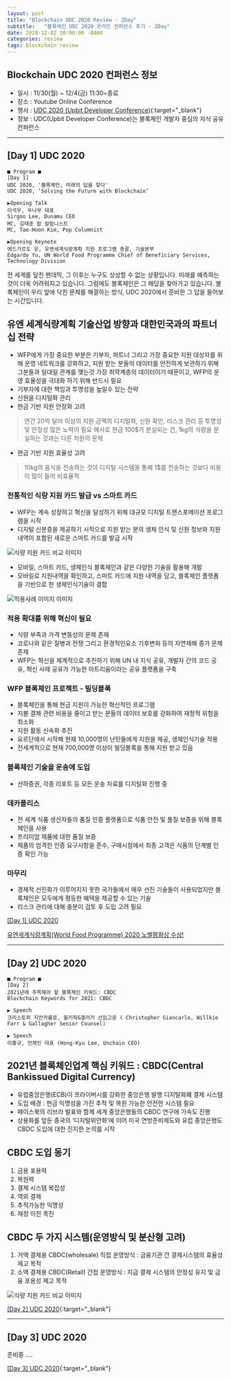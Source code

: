 ```yaml
---
layout: post
title: "Blockchain UDC 2020 Review - 2Day"
subtitle:   "블록체인 UDC 2020 온라인 컨퍼런스 후기 - 2Day"
date: 2020-12-02 20:00:00 -0400
categories: review
tags: blockchain review
---
```


## Blockchain UDC 2020 컨퍼런스 정보
- 일시 : 11/30(월) ~ 12/4(금) 11:30~종료
- 장소 : Youtube Online Conference
- 행사 : [UDC 2020 (Upbit Developer Conference)](https://udc.upbit.com/){:target="_blank"}
- 정보 : UDC(Upbit Developer Conference)는 블록체인 개발자 중심의 지식 공유 컨퍼런스

---
## [Day 1] UDC 2020

```
■ Program ■
[Day 1]
UDC 2020, '블록체인, 미래의 답을 찾다'
UDC 2020, ‘Solving the Future with Blockchain’

▶Opening Talk
이석우, 두나무 대표
Sirgoo Lee, Dunamu CEO
MC, 김태훈 팝 칼럼니스트
MC, Tae-Hoon Kim, Pop Columnist

▶Opening Keynote
에드가르도 유, 유엔세계식량계획 지원 프로그램 총괄, 기술본부
Edgardo Yu, UN World Food Programme Chief of Beneficiary Services, Technology Division
```

전 세계를 덮친 팬데믹, 그 이후는 누구도 상상할 수 없는 상황입니다.
미래를 예측하는 것이 더욱 어려워지고 있습니다.
그럼에도 블록체인은 그 해답을 찾아가고 있습니다.
블록체인이 우리 앞에 닥친 문제를 해결하는 방식, UDC 2020에서 준비한 그 답을 들어보는 시간입니다.

## 유엔 세계식량계획 기술산업 방향과 대한민국과의 파트너십 전략
- WFP에게 가장 중요한 부분은 기부자, 파트너 그리고 가장 중요한 지원 대상자를 위해 운영 네트워크를 강화하고, 지원 받는 분들의 데이터를 안전하게 보관하기 위해 그분들과 일대일 관계를 맺는것
  가장 취약계층의 데이터이기 때문이고, WFP의 운영 효율성을 극대화 하기 위해 반드시 필요
- 기부자에 대한 책임과 투명성을 높일수 있는 전략
- 신원을 디지털화 관리
- 현금 기반 지원 안정화 고려
 > 연간 20억 달러 이상의 지원 금액의 디지털화, 신원 확인, 리스크 관리 등 투명성 및 안정성 많은 노력이 필요
 > 예시로 현금 100$가 분실되는 건, 1kg의 식량을 분실하는 것과는 다른 차원의 문제
- 현금 기반 지원 효율성 고려
 > 10kg의 음식을 전송하는 것이 디지털 시스템을 통해 1$를 전송하는 것보다 비용이 많이 들어 비효율적 

### 전통적인 식량 지원 카드 발급 vs 스마트 카드
- WFP는 계속 성장하고 혁신을 달성하기 위해 대규모 디지털 트랜스포메이션 프로그램을 시작
- 디지털 신분증을 제공하기 시작으로 지원 받는 분의 생체 인식 및 신원 정보와 지원 내역이 포함된 새로운 스마트 카드를 발급 시작

![식량 지원 카드 비교 이미지](/assets/img/post/blockchain/udc2020/wfp-01.JPG)

- 모바일, 스마트 카드, 생체인식 블록체인과 같은 다양한 기술을 활용해 개발 
- 모바일로 지원내역을 확인하고, 스마트 카드에 지원 내역을 담고, 블록체인 플랫폼을 기반으로 한 생체인식기술이 결합

![적용사례 이미지 이미지](/assets/img/post/blockchain/udc2020/wfp-02.JPG)

### 적용 확대를 위해 혁신이 필요
 - 식량 부족과 가격 변동성의 문제 존재
 - 코로나와 같은 질병과 전쟁 그리고 환경적인요소 기후변화 등의 자연재해 증가 문제 존재
 - WFP는 혁신을 체계적으로 추진하기 위해 UN 내 지식 공유, 개발자 간의 코드 공유, 혁신 사례 공유가 가능한 아트리움이라는 공유 플랫폼을 구축

### WFP 블록체인 프로젝트 - 빌딩블록 
 - 블록체인을 통해 현금 지원이 가능한 혁신적인 프로그램
 - 지불 결제 관련 비용을 줄이고 받는 분들의 데이터 보호를 강화하여 재정적 위험을 최소화
 - 지원 활동 신속화 추진
 - 요르단에서 시작해 현재 10,000명의 난민들에게 지원을 제공, 생체인식기술 적용
 - 전세계적으로 현재 700,000명 이상이 빌딩블록을 통해 지원 받고 있음

### 블록체인 기술을 운송에 도입
 - 선하증권, 각종 리포트 등 모든 운송 자료를 디지털화 진행 중

### 데카폴리스
 - 전 세계 식품 생산자들의 품질 인증 플랫폼으로 식품 안전 및 풀질 보증을 위해 블록체인을 사용
 - 프리미엄 제품에 대한 품질 보증
 - 제품의 엄격한 인증 요구사항을 준수, 구매시점에서 최종 고객은 식품의 단계별 인증 확인 가능

### 마무리
 - 경제적 선진화가 이루어지지 못한 국가들에서 매우 선진 기술들이 사용되었지만 블록체인은 모두에게 평등한 혜택을 제공할 수 있는 기술
 - 리스크 관리에 대해 충분이 검토 후 도입 고려 필요
 
[[Day 1] UDC 2020](https://www.youtube.com/watch?v=WYIBN8jk3d4)

[유엔세계식량계획(World Food Programme) 2020 노벨평화상 수상!](https://m.blog.naver.com/wfpkorea/222115621436)

---
## [Day 2] UDC 2020
```
■ Program ■
[Day 2]
2021년에 주목해야 할 블록체인 키워드: CBDC
Blockchain Keywords for 2021: CBDC

▶ Speech
크리스토퍼 지안카를로, 윌키파&갤러거 선임고문 (	Christopher Giancarlo, Willkie Farr & Gallagher Senior Counsel)

▶ Speech
이홍규, 언체인 대표 (Hong-Kyu Lee, Unchain CEO)
```

## 2021년 블록체인업계 핵심 키워드 :  CBDC(Central Bankissued Digital Currency)
- 유럽중앙은행(ECB)이 프라이버시를 강화한 중앙은행 발행 디지털화폐 결제 시스템
- 도입 배경 : 현금 익명성을 가진 추적 및 복원 가능한 안전한 시스템 필요
- 페이스북의 리브라 발표와 함께 세계 중앙은행들의 CBDC 연구에 가속도 진행 
- 상용화를 앞둔 중국의 ‘디지털위안화’에 이어 미국 연방준비제도와 유럽 중앙은행도 CBDC 도입에 대한 진지한 논의를 시작

## CBDC 도입 동기
1. 금용 포용력
2. 복원력
3. 결제 시스템 복잡성
4. 역외 결제
5. 추적가능한 익명성
6. 재정 이전 촉진

## CBDC 두 가지 시스템(운영방식 및 분산형 고려)
1. 거액 결제용 CBDC(wholesale) 직접 운영방식 : 금융기관 간 결제시스템의 효율성 제고 목적 
2. 소액 결제용 CBDC(Retail) 간접 운영방식 : 지급 결제 시스템의 안정성 유지 및 금융 포용성 제고 목적

![식량 지원 카드 비교 이미지](/assets/img/post/blockchain/udc2020/wfp-03.png)

[[Day 2] UDC 2020](https://www.youtube.com/watch?v=qP82D5-l8Kw){:target="_blank"}

---
## [Day 3] UDC 2020

준비중 ....

[[Day 3] UDC 2020](https://www.youtube.com/watch?v=aXqJhAwj8z0){:target="_blank"}